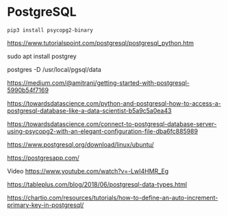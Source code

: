 # PostgreSQL
```
pip3 install psycopg2-binary
```
https://www.tutorialspoint.com/postgresql/postgresql_python.htm

sudo apt install postgrey

postgres -D /usr/local/pgsql/data

https://medium.com/@amitrani/getting-started-with-postgresql-5990b54f7169


https://towardsdatascience.com/python-and-postgresql-how-to-access-a-postgresql-database-like-a-data-scientist-b5a9c5a0ea43

https://towardsdatascience.com/connect-to-postgresql-database-server-using-psycopg2-with-an-elegant-configuration-file-dba6fc885989


https://www.postgresql.org/download/linux/ubuntu/


https://postgresapp.com/

Video
https://www.youtube.com/watch?v=-LwI4HMR_Eg


https://tableplus.com/blog/2018/06/postgresql-data-types.html

https://chartio.com/resources/tutorials/how-to-define-an-auto-increment-primary-key-in-postgresql/

